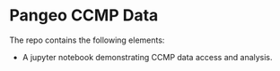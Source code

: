 # Pangeo CCMP Data

The repo contains the following elements:

- A jupyter notebook demonstrating CCMP data access and analysis.
